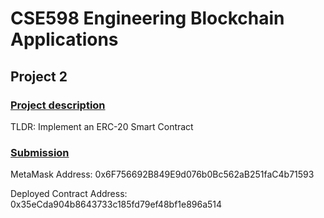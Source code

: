 # CSE598 Engineering Blockchain Applications

## Project 2

### [Project description](/Project2/CSE598-EBA-Project2_Instructions_Spring-2022.pdf)

TLDR: Implement an ERC-20 Smart Contract

### [Submission](/Project2/ERC20_Token.sol)

MetaMask Address: 0x6F756692B849E9d076b0Bc562aB251faC4b71593

Deployed Contract Address: 0x35eCda904b8643733c185fd79ef48bf1e896a514